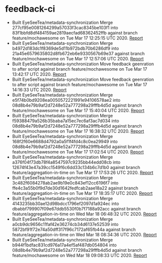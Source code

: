 # feedback-ci
- Built EyeSeeTea/metadata-synchronization Merge 277cf95e0081264299a57033f3cac8345be103f1 into 83f1bbfd8df484159ae2819aecfad68362452ffb against branch feature/mochawesome on Tue Mar 17 12:25:15 UTC 2020. [Report](https://eyeseetea.github.io/feedback-ci/EyeSeeTea/metadata-synchronization/pr/452/435b11ebd04fa21844304b89e7a00f5746568e18)
- Built EyeSeeTea/metadata-synchronization Merge b4972d183dc1f8369de5d11b972bdb70b6286df9 into 21a45e6579635802d8fb672eb6e9330567b69e37 against branch feature/mochawesome on Tue Mar 17 12:57:06 UTC 2020. [Report](https://eyeseetea.github.io/feedback-ci/EyeSeeTea/metadata-synchronization/pr/452/b4b6b9243e228692b7feff553e995aa4d27d7d1f)
- Built EyeSeeTea/metadata-synchronization Move feedback geenration to after script against branch feature/mochawesome on Tue Mar 17 13:42:17 UTC 2020. [Report](https://eyeseetea.github.io/feedback-ci/EyeSeeTea/metadata-synchronization/branch/feature-mochawesome/b4972d183dc1f8369de5d11b972bdb70b6286df9)
- Built EyeSeeTea/metadata-synchronization Move feedback geenration to after script against branch feature/mochawesome on Tue Mar 17 14:16:33 UTC 2020. [Report](https://eyeseetea.github.io/feedback-ci/EyeSeeTea/metadata-synchronization/branch/feature-mochawesome/b4972d183dc1f8369de5d11b972bdb70b6286df9)
- Built EyeSeeTea/metadata-synchronization Merge e5f74b0bd9208ea0050572221991e94106578ae2 into 08d8b4e79b9af2d7248e52a777298a29fffb4d5d against branch feature/mochawesome on Tue Mar 17 15:40:04 UTC 2020. [Report](https://eyeseetea.github.io/feedback-ci/EyeSeeTea/metadata-synchronization/pr/452/50900052d7e46e8496540b0efeeecda8f7eaf436)
- Built EyeSeeTea/metadata-synchronization Merge f59388479a526b35baba7a15ec7ec6af3ac7d034 into 08d8b4e79b9af2d7248e52a777298a29fffb4d5d against branch feature/mochawesome on Tue Mar 17 16:38:32 UTC 2020. [Report](https://eyeseetea.github.io/feedback-ci/EyeSeeTea/metadata-synchronization/pr/452/9933dc83ac1da08d3e1d97c180550d733f05c8a4)
- Built EyeSeeTea/metadata-synchronization Merge 168f2f60e6688d4792a0a5f1f4fd4c8c0ea29949 into 08d8b4e79b9af2d7248e52a777298a29fffb4d5d against branch feature/mochawesome on Tue Mar 17 17:02:54 UTC 2020. [Report](https://eyeseetea.github.io/feedback-ci/EyeSeeTea/metadata-synchronization/pr/452/29b09f3f690e61388f4829f786ebe7090804deac)
- Built EyeSeeTea/metadata-synchronization Merge a376f04f73db78f4a8547597c9235bb44edd08cb into 12674f43e47a39cc1549f6c6dd33c134b6c7d1b0 against branch feature/aggregation-in-time on Tue Mar 17 17:53:26 UTC 2020. [Report](https://eyeseetea.github.io/feedback-ci/EyeSeeTea/metadata-synchronization/pr/457/cdff9d33598d79aa2103261419bfb2a80749e919)
- Built EyeSeeTea/metadata-synchronization Merge 3c482f6084278ab2ae9b19e0c843ef12cc6196f7 into ffe4c3a55b0f9d7de30d1642fedfcab2aae18a22 against branch feature/aggregation-in-time on Tue Mar 17 18:35:17 UTC 2020. [Report](https://eyeseetea.github.io/feedback-ci/EyeSeeTea/metadata-synchronization/pr/457/73faf1f0761e4852f6e9ffc813636bc6951bae43)
- Built EyeSeeTea/metadata-synchronization Merge 4143235bb30ae12d98bdcc1796ef2097d1a924ec into dbabbf799907f09e67ddb5530f0b7f7188a92acc against branch feature/aggregation-in-time on Wed Mar 18 06:48:32 UTC 2020. [Report](https://eyeseetea.github.io/feedback-ci/EyeSeeTea/metadata-synchronization/pr/457/2c6ea925787b58660aae7ace3cbd640bf91e2214)
- Built EyeSeeTea/metadata-synchronization Merge a0cb9dc9656c11faf42e36274cb34d6137e52539 into 5872bf91f72e74a50dff317f96c7172af65fb44a against branch feature/aggregation-in-time on Wed Mar 18 08:34:36 UTC 2020. [Report](https://eyeseetea.github.io/feedback-ci/EyeSeeTea/metadata-synchronization/pr/457/215ce9d7fe8c2d44542f34c43fcd07b8612f5c58)
- Built EyeSeeTea/metadata-synchronization Merge b944f1bdfac831cd976a17a4ef5af487db054804 into 08d8b4e79b9af2d7248e52a777298a29fffb4d5d against branch feature/mochawesome on Wed Mar 18 09:08:33 UTC 2020. [Report](https://eyeseetea.github.io/feedback-ci/EyeSeeTea/metadata-synchronization/pr/452/80b05d3f5fa313104bf610e57b909e7f84ccc6ca)
